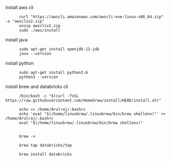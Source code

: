 install aws cli

          curl "https://awscli.amazonaws.com/awscli-exe-linux-x86_64.zip" -o "awscliv2.zip"
          unzip awscliv2.zip
          sudo ./aws/install
          
install java

          sudo apt-get install openjdk-11-jdk
          java --version

install python

          sudo apt-get install python3.6
          python3 --version

install brew and databricks cli

          /bin/bash -c "$(curl -fsSL https://raw.githubusercontent.com/Homebrew/install/HEAD/install.sh)"

          echo >> /home/Arulraj/.bashrc
          echo 'eval "$(/home/linuxbrew/.linuxbrew/bin/brew shellenv)"' >> /home/Arulraj/.bashrc
          eval "$(/home/linuxbrew/.linuxbrew/bin/brew shellenv)"


          brew -v

          brew tap databricks/tap
          
          brew install databricks


